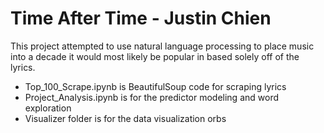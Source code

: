 # Time After Time - Justin Chien

This project attempted to use natural language processing to place music into a decade it would most likely be popular in based solely off of the lyrics.

* Top_100_Scrape.ipynb is BeautifulSoup code for scraping lyrics
* Project_Analysis.ipynb is for the predictor modeling and word exploration
* Visualizer folder is for the data visualization orbs
